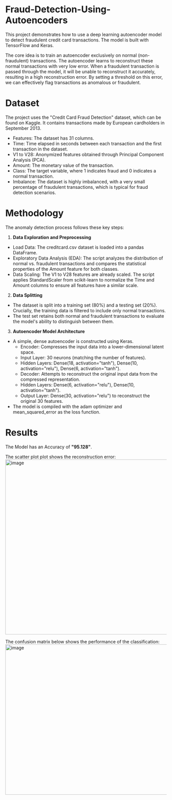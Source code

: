# Fraud-Detection-Using-Autoencoders

This project demonstrates how to use a deep learning autoencoder model to detect fraudulent credit card transactions. The model is built with TensorFlow and Keras.

The core idea is to train an autoencoder exclusively on normal (non-fraudulent) transactions. The autoencoder learns to reconstruct these normal transactions with very low error. When a fraudulent transaction is passed through the model, it will be unable to reconstruct it accurately, resulting in a high reconstruction error. By setting a threshold on this error, we can effectively flag transactions as anomalous or fraudulent.

# Dataset

The project uses the "Credit Card Fraud Detection" dataset, which can be found on Kaggle. It contains transactions made by European cardholders in September 2013.
  - Features: The dataset has 31 columns.
  - Time: Time elapsed in seconds between each transaction and the first transaction in the dataset.
  - V1 to V28: Anonymized features obtained through Principal Component Analysis (PCA).
  - Amount: The monetary value of the transaction.
  - Class: The target variable, where 1 indicates fraud and 0 indicates a normal transaction.
  - Imbalance: The dataset is highly imbalanced, with a very small percentage of fraudulent transactions, which is typical for fraud detection scenarios.

# Methodology

The anomaly detection process follows these key steps:
1. **Data Exploration and Preprocessing**
  - Load Data: The creditcard.csv dataset is loaded into a pandas DataFrame.
  - Exploratory Data Analysis (EDA): The script analyzes the distribution of normal vs. fraudulent transactions and compares the statistical properties of the          Amount feature for both classes.
  - Data Scaling: The V1 to V28 features are already scaled. The script applies StandardScaler from scikit-learn to normalize the Time and Amount columns to ensure     all features have a similar scale.

2. **Data Splitting**
  - The dataset is split into a training set (80%) and a testing set (20%). Crucially, the training data is filtered to include only normal transactions.
  - The test set retains both normal and fraudulent transactions to evaluate the model's ability to distinguish between them.

3. **Autoencoder Model Architecture**
  - A simple, dense autoencoder is constructed using Keras.
    - Encoder: Compresses the input data into a lower-dimensional latent space.
    - Input Layer: 30 neurons (matching the number of features).
    - Hidden Layers: Dense(18, activation="tanh"), Dense(10, activation="relu"), Dense(6, activation="tanh").
    - Decoder: Attempts to reconstruct the original input data from the compressed representation.
    - Hidden Layers: Dense(6, activation="relu"), Dense(10, activation="tanh").
    - Output Layer: Dense(30, activation="relu") to reconstruct the original 30 features.
  - The model is compiled with the adam optimizer and mean_squared_error as the loss function.


# Results

The Model has an Accuracy of **"95.128"**.

The scatter plot plot shows the reconstruction error:
<img width="1005" height="547" alt="image" src="https://github.com/user-attachments/assets/93fccad0-e503-4812-94f8-dc61c20bd2c3" />

The confusion matrix below shows the performance of the classification:
<img width="531" height="470" alt="image" src="https://github.com/user-attachments/assets/73706677-5865-42cc-96af-a5acdd3fcd0c" />



